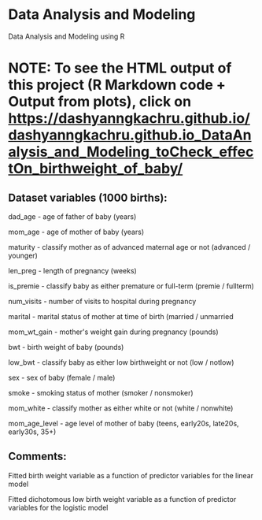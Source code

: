 # Data Analysis and Modeling
Data Analysis and Modeling using R

# NOTE: To see the HTML output of this project (R Markdown code + Output from plots), click on https://dashyanngkachru.github.io/dashyanngkachru.github.io_DataAnalysis_and_Modeling_toCheck_effectOn_birthweight_of_baby/

## Dataset variables (1000 births):

dad_age - age of father of baby (years)

mom_age - age of mother of baby (years)

maturity - classify mother as of advanced maternal age or not (advanced / younger)

len_preg - length of pregnancy (weeks)

is_premie - classify baby as either premature or full-term (premie / fullterm)

num_visits - number of visits to hospital during pregnancy

marital - marital status of mother at time of birth (married / unmarried

mom_wt_gain - mother's weight gain during pregnancy (pounds)

bwt - birth weight of baby (pounds)

low_bwt - classify baby as either low birthweight or not (low / notlow)

sex - sex of baby (female / male)

smoke - smoking status of mother (smoker / nonsmoker)

mom_white - classify mother as either white or not (white / nonwhite)

mom_age_level - age level of mother of baby (teens, early20s, late20s, early30s, 35+)

## Comments:

Fitted birth weight variable as a function of predictor variables for the linear model

Fitted dichotomous low birth weight variable as a function of predictor variables for the logistic model

